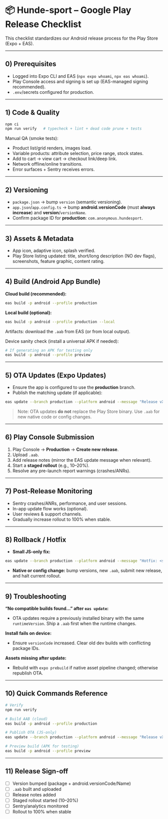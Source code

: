 # 📦 Hunde-sport – Google Play Release Checklist

This checklist standardizes our Android release process for the Play Store (Expo + EAS).

---

## 0) Prerequisites

- Logged into Expo CLI and EAS (`npx expo whoami`, `npx eas whoami`).
- Play Console access and signing is set up (EAS-managed signing recommended).
- `.env`/secrets configured for production.

---

## 1) Code & Quality

```sh
npm ci
npm run verify   # typecheck + lint + dead code prune + tests
```

Manual QA (smoke tests):

- Product list/grid renders, images load.
- Variable products: attribute selection, price range, stock states.
- Add to cart → view cart → checkout link/deep link.
- Network offline/online transitions.
- Error surfaces + Sentry receives errors.

---

## 2) Versioning

- `package.json` → bump `version` (semantic versioning).
- `app.json`/`app.config.ts` → bump **android.versionCode** (must **always increase**) and **version**/`versionName`.
- Confirm package ID for **production**: `com.anonymous.hundesport`.

---

## 3) Assets & Metadata

- App icon, adaptive icon, splash verified.
- Play Store listing updated: title, short/long description (NO dev flags), screenshots, feature graphic, content rating.

---

## 4) Build (Android App Bundle)

**Cloud build (recommended):**

```sh
eas build -p android --profile production
```

**Local build (optional):**

```sh
eas build -p android --profile production --local
```

Artifacts: download the `.aab` from EAS (or from local output).

Device sanity check (install a universal APK if needed):

```sh
# If generating an APK for testing only
eas build -p android --profile preview
```

---

## 5) OTA Updates (Expo Updates)

- Ensure the app is configured to use the **production** branch.
- Publish the matching update (if applicable):

```sh
eas update --branch production --platform android --message "Release vX.Y.Z"
```

> Note: OTA updates **do not** replace the Play Store binary. Use `.aab` for new native code or config changes.

---

## 6) Play Console Submission

1. Play Console → **Production** → **Create new release**.
2. Upload `.aab`.
3. Add release notes (mirror the EAS update message when relevant).
4. Start a **staged rollout** (e.g., 10–20%).
5. Resolve any pre-launch report warnings (crashes/ANRs).

---

## 7) Post-Release Monitoring

- Sentry crashes/ANRs, performance, and user sessions.
- In-app update flow works (optional).
- User reviews & support channels.
- Gradually increase rollout to 100% when stable.

---

## 8) Rollback / Hotfix

- **Small JS-only fix:**

```sh
eas update --branch production --platform android --message "Hotfix: <summary>"
```

- **Native or config change:** bump versions, new `.aab`, submit new release, and halt current rollout.

---

## 9) Troubleshooting

**“No compatible builds found…” after `eas update`:**

- OTA updates require a previously installed binary with the same `runtimeVersion`. Ship a `.aab` first when the runtime changes.

**Install fails on device:**

- Ensure `versionCode` increased. Clear old dev builds with conflicting package IDs.

**Assets missing after update:**

- Rebuild with `expo prebuild` if native asset pipeline changed; otherwise republish OTA.

---

## 10) Quick Commands Reference

```sh
# Verify
npm run verify

# Build AAB (cloud)
eas build -p android --profile production

# Publish OTA (JS-only)
eas update --branch production --platform android --message "Release vX.Y.Z"

# Preview build (APK for testing)
eas build -p android --profile preview
```

---

## 11) Release Sign-off

- [ ] Version bumped (package + android.versionCode/Name)
- [ ] `.aab` built and uploaded
- [ ] Release notes added
- [ ] Staged rollout started (10–20%)
- [ ] Sentry/analytics monitored
- [ ] Rollout to 100% when stable

